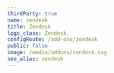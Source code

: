 ```yaml
---
thirdParty: true
name: zendesk
title: Zendesk
logo_class: Zendesk
configRoute: /add-ons/zendesk
public: false
image: /media/addons/zendesk.svg
seo_alias: zendesk
---
```

